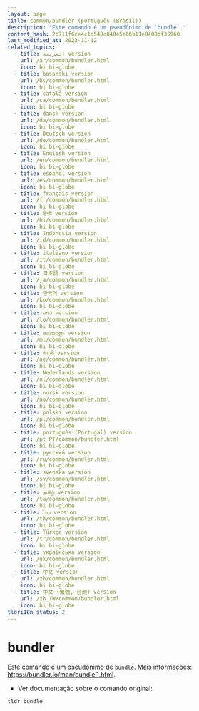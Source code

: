 ```yaml
---
layout: page
title: common/bundler (português (Brasil))
description: "Este comando é um pseudônimo de `bundle`."
content_hash: 2b711f6ce4c1d548c04845e66b11e8408df35960
last_modified_at: 2023-11-12
related_topics:
  - title: العربية version
    url: /ar/common/bundler.html
    icon: bi bi-globe
  - title: bosanski version
    url: /bs/common/bundler.html
    icon: bi bi-globe
  - title: català version
    url: /ca/common/bundler.html
    icon: bi bi-globe
  - title: dansk version
    url: /da/common/bundler.html
    icon: bi bi-globe
  - title: Deutsch version
    url: /de/common/bundler.html
    icon: bi bi-globe
  - title: English version
    url: /en/common/bundler.html
    icon: bi bi-globe
  - title: español version
    url: /es/common/bundler.html
    icon: bi bi-globe
  - title: français version
    url: /fr/common/bundler.html
    icon: bi bi-globe
  - title: हिन्दी version
    url: /hi/common/bundler.html
    icon: bi bi-globe
  - title: Indonesia version
    url: /id/common/bundler.html
    icon: bi bi-globe
  - title: italiano version
    url: /it/common/bundler.html
    icon: bi bi-globe
  - title: 日本語 version
    url: /ja/common/bundler.html
    icon: bi bi-globe
  - title: 한국어 version
    url: /ko/common/bundler.html
    icon: bi bi-globe
  - title: ລາວ version
    url: /lo/common/bundler.html
    icon: bi bi-globe
  - title: മലയാളം version
    url: /ml/common/bundler.html
    icon: bi bi-globe
  - title: नेपाली version
    url: /ne/common/bundler.html
    icon: bi bi-globe
  - title: Nederlands version
    url: /nl/common/bundler.html
    icon: bi bi-globe
  - title: norsk version
    url: /no/common/bundler.html
    icon: bi bi-globe
  - title: polski version
    url: /pl/common/bundler.html
    icon: bi bi-globe
  - title: português (Portugal) version
    url: /pt_PT/common/bundler.html
    icon: bi bi-globe
  - title: русский version
    url: /ru/common/bundler.html
    icon: bi bi-globe
  - title: svenska version
    url: /sv/common/bundler.html
    icon: bi bi-globe
  - title: தமிழ் version
    url: /ta/common/bundler.html
    icon: bi bi-globe
  - title: ไทย version
    url: /th/common/bundler.html
    icon: bi bi-globe
  - title: Türkçe version
    url: /tr/common/bundler.html
    icon: bi bi-globe
  - title: українська version
    url: /uk/common/bundler.html
    icon: bi bi-globe
  - title: 中文 version
    url: /zh/common/bundler.html
    icon: bi bi-globe
  - title: 中文 (繁體, 台灣) version
    url: /zh_TW/common/bundler.html
    icon: bi bi-globe
tldri18n_status: 2
---
```

# bundler

Este comando é um pseudônimo de `bundle`.
Mais informações: <https://bundler.io/man/bundle.1.html>.

- Ver documentação sobre o comando original:

`tldr bundle`
